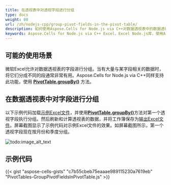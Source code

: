 ```yaml
---
title: 在透视表中对透视字段进行分组
type: docs
weight: 80
url: /zh/nodejs-cpp/group-pivot-fields-in-the-pivot-table/
description: 如何使用Aspose.Cells for Node.js via C++对数据透视表中的数据透视字段进行分组。
keywords: Aspose.Cells for Node.js via C++ Excel，Excel Node.js库，使用Aspose.Cells for Node.js via C++ Excel库在数据透视表中进行字段分组的方法。
---
```


## **可能的使用场景**

 微软Excel允许对数据透视表的字段进行分组。当有大量与某字段相关的数据时，将它们分成不同的段通常非常有用。Aspose.Cells for Node.js via C++同样支持此功能，使用 [**PivotTable.groupBy()**](https://reference.aspose.com/cells/nodejs-cpp/pivotfield/#groupBy-date-date-pivotgroupbytypearray-number-boolean-) 方法。

## **在数据透视表中对字段进行分组**

以下示例代码加载[示例Excel文件](64716818.xlsx)，并使用[**PivotTable.groupBy()**](https://reference.aspose.com/cells/nodejs-cpp/pivotfield/#groupBy-date-date-pivotgroupbytypearray-number-boolean-)方法对第一个透视字段执行分组。然后刷新和计算透视表的数据，并将工作簿保存为[输出Excel文件](64716817.xlsx)。屏幕截图显示了示例代码对示例Excel文件的效果。如屏幕截图所示，第一个透视字段现在按月份和季度分组。

![todo:image_alt_text](group-pivot-fields-in-the-pivot-table_1.png)

## **示例代码**

{{< gist "aspose-cells-gists" "c7b55cbeb75eaaae989115230a7619eb" "PivotTables-GroupPivotFieldsInPivotTable.js" >}}
